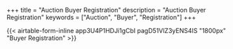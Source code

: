 +++
title = "Auction Buyer Registration"
description = "Auction Buyer Registration"
keywords = ["Auction", "Buyer", "Registration"]
+++


{{< airtable-form-inline app3U4P1HDJi1gCbI pagD51VlZ3yENS4IS "1800px" "Buyer Registration" >}}